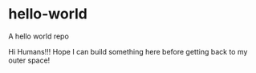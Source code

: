 # hello-world
A hello world repo

Hi Humans!!!
Hope I can build something here before getting back to my outer space!
